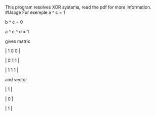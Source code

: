 This program resolves XOR systems, read the pdf for more information.
#Usage
For exemple
a ^ c = 1

b ^ c = 0

a ^ c ^ d = 1

gives matrix 

| 1  0  0 |

| 0  1  1 |

| 1  1  1 |

and vector

| 1 |

| 0 |

| 1 |
